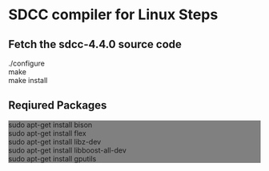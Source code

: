 <h1> SDCC compiler for Linux Steps </h1>

<h2> Fetch the  sdcc-4.4.0 source code </h2>
<p style="background-color:grey;">
<div> ./configure </div> 
<div> make </div>
<div> make install </div>
</p>

<h2> Reqiured Packages </h2>

<div style="background-color:grey;">
<div> sudo apt-get install bison </div> 
<div> sudo apt-get install flex </div> 
<div> sudo apt-get install libz-dev </div> 
<div> sudo apt-get install libboost-all-dev </div> 
<div> sudo apt-get install gputils </div>
</div>


